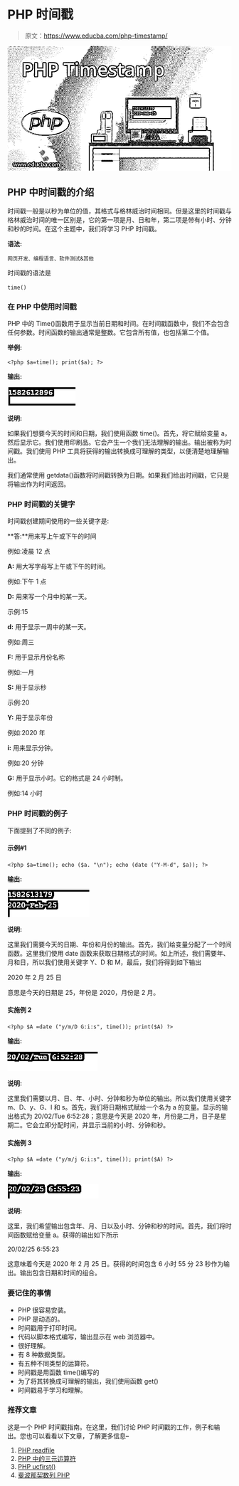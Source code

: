 # PHP 时间戳

> 原文：<https://www.educba.com/php-timestamp/>

![PHP Timestamp](img/eb8c62b401ae2a50cccb3af1b4e6598f.png)



## PHP 中时间戳的介绍

时间戳一般是以秒为单位的值，其格式与格林威治时间相同。但是这里的时间戳与格林威治时间的唯一区别是，它的第一项是月、日和年，第二项是带有小时、分钟和秒的时间。在这个主题中，我们将学习 PHP 时间戳。

**语法:**

<small>网页开发、编程语言、软件测试&其他</small>

时间戳的语法是

`time()`

### 在 PHP 中使用时间戳

PHP 中的 Time()函数用于显示当前日期和时间。在时间戳函数中，我们不会包含任何参数。时间函数的输出通常是整数。它包含所有值，也包括第二个值。

**举例:**

`<?php
$a=time();
print($a);
?>`

**输出:**

![PHP Timestamp output 1](img/fde2d46cfaede61b6b488dc60a260766.png)



**说明:**

如果我们想要今天的时间和日期，我们使用函数 time()。首先，将它赋给变量 a，然后显示它。我们使用印刷品。它会产生一个我们无法理解的输出。输出被称为时间戳。我们使用 PHP 工具将获得的输出转换成可理解的类型，以便清楚地理解输出。

我们通常使用 getdata()函数将时间戳转换为日期。如果我们给出时间戳，它只是将输出作为时间返回。

### PHP 时间戳的关键字

时间戳创建期间使用的一些关键字是:

**答:**用来写上午或下午的时间

例如:凌晨 12 点

**A:** 用大写字母写上午或下午的时间。

例如:下午 1 点

**D:** 用来写一个月中的某一天。

示例:15

**d:** 用于显示一周中的某一天。

例如:周三

**F:** 用于显示月份名称

例如:一月

**S:** 用于显示秒

示例:20

**Y:** 用于显示年份

例如:2020 年

**i:** 用来显示分钟。

例如:20 分钟

**G:** 用于显示小时。它的格式是 24 小时制。

例如:14 小时

### PHP 时间戳的例子

下面提到了不同的例子:

#### 示例#1

`<?php
$a=time();
echo ($a. "\n");
echo (date ("Y-M-d", $a));
?>`

**输出:**

![PHP Timestamp output 2](img/2d84162632dee7caacd446c94ec6639f.png)



**说明:**

这里我们需要今天的日期、年份和月份的输出。首先，我们给变量分配了一个时间函数。这里我们使用 date 函数来获取日期格式的时间。如上所述，我们需要年、月和日，所以我们使用关键字 Y、D 和 M，最后，我们将得到如下输出

2020 年 2 月 25 日

意思是今天的日期是 25，年份是 2020，月份是 2 月。

#### 实施例 2

`<?php
$A =date ("y/m/D G:i:s", time());
print($A)
?>`

**输出:**

![output 3](img/a318e342eacd5cc02b0c33d275cef818.png)



**说明:**

这里我们需要以月、日、年、小时、分钟和秒为单位的输出。所以我们使用关键字 m、D、y、G、I 和 s。首先，我们将日期格式赋给一个名为 a 的变量。显示的输出格式为 20/02/Tue 6:52:28；意思是今天是 2020 年，月份是二月，日子是星期二。它会立即分配时间，并显示当前的小时、分钟和秒。

#### 实施例 3

`<?php
$A =date ("y/m/j G:i:s", time());
print($A)
?>`

**输出:**

![output 4](img/b2c7ba0bda046fcf868e7cca1adc9b38.png)



**说明:**

这里，我们希望输出包含年、月、日以及小时、分钟和秒的时间。首先，我们将时间函数赋给变量 a。获得的输出如下所示

20/02/25 6:55:23

这意味着今天是 2020 年 2 月 25 日。获得的时间包含 6 小时 55 分 23 秒作为输出。输出包含日期和时间的组合。

### 要记住的事情

*   PHP 很容易安装。
*   PHP 是动态的。
*   时间戳用于打印时间。
*   代码以脚本格式编写，输出显示在 web 浏览器中。
*   很好理解。
*   有 8 种数据类型。
*   有五种不同类型的运算符。
*   时间戳是用函数 time()编写的
*   为了将其转换成可理解的输出，我们使用函数 get()
*   时间戳易于学习和理解。

### 推荐文章

这是一个 PHP 时间戳指南。在这里，我们讨论 PHP 时间戳的工作，例子和输出。您也可以看看以下文章，了解更多信息–

1.  [PHP readfile](https://www.educba.com/php-readfile/)
2.  [PHP 中的三元运算符](https://www.educba.com/ternary-operator-in-php/)
3.  [PHP ucfirst()](https://www.educba.com/php-ucfirst/)
4.  [斐波那契数列 PHP](https://www.educba.com/fibonacci-series-php/)





